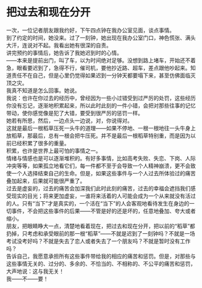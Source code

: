 # 把过去和现在分开

一次，一位记者朋友跟我约好，下午四点钟在我办公室见面，谈点事情。  
到了约定的时间，她没来。过了一刻钟，她出现在我办公室门口，神色慌张、满头大汗，连说对不起。我看出她有很深的自责。  
讲完预约的事情后，她告诉了我她迟到时的心情。  
——本来是提前出门，叫了车，以为时间绝对足够。没想到路上堵车，开始还不着急，眼看要迟到了，急得不行，催司机，要他抄近路、超车，差点跟他吵起来。知道责任不在自己，但是心里仍觉得如果迟到一分钟天都要塌下来，甚至仿佛面临灭顶之灾。  
我真不知道是怎么回事。她说。  
我说：也许在你过去的经历中，曾经因为一些小过错受到过严厉的处罚，这些经历你没有忘记，逐渐地积累起来，所以此时此刻的一件小错，会把对那些往事的记忆带动，使你感觉像是犯了大错，要受到很严厉的惩罚一样。  
她若有所思，然后，一边点头一边说，对，你说得对。  
这就是最后一根稻草压死一头牛的道理——如果不停地、一根一根地往一头牛身上放稻草，那最后，总有一根会把牛压死。并不是最后一根稻草特别重，而是因为以前已经积累了很多的重量。  
积累，也许是世界上最可怕的事情之一。  
情绪与情感也是可以逐渐堆积的。有好多事情，比如高考失败、失恋、下岗、人际冲突等等，如果孤立地看它们，每一件都不至于会导致一个人精神崩溃，更不会致使一个人选择结束自己的生命。但是，如果这些事件与一个人过去所体验过的痛苦叠加起来，后果就可能很严重了。  
过去是虚妄的，过去的痛苦会加深我们此时此刻的痛苦，过去的幸福会遮挡我们感受现实的目光；将来更加虚妄，一谁将来活着的人可能会成为一个从来就没有活过的人。只有“当下”才是真实的，一个活在“当下”的人会客观地看待发生在身边的一切事件，不会把这些事件的后果——不管是好的还是坏的，任意地叠加、夸大或者缩小。  
朋友，把眼睛睁大一点，清楚地看着现在，把过去和现在分开，把以前的“稻草”都扔掉，只考虑和承受眼前的那一根“稻草”——不就是迟到了一刻钟吗？不就是一场考试没考好吗？不就是失去了恋人或者失去了一个朋友吗？不就是暂时没有工作吗？  
告诉自己，我愿意承担所有这些事件带给我的相应的痛苦和惩罚。但是，对那些与这些事情无关的、过分的、多余的、不恰当的、不相称的、不公平的痛苦和惩罚，大声地说：这与我无关！  
我——不——要！
  
